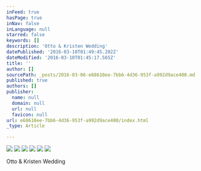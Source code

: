 ```yaml
---
inFeed: true
hasPage: true
inNav: false
inLanguage: null
starred: false
keywords: []
description: 'Otto & Kristen Wedding'
datePublished: '2016-03-10T01:49:45.202Z'
dateModified: '2016-03-10T01:45:17.565Z'
title: ''
author: []
sourcePath: _posts/2016-03-06-e68610ee-7bb6-4d36-953f-a992d9ace400.md
published: true
authors: []
publisher:
  name: null
  domain: null
  url: null
  favicon: null
url: e68610ee-7bb6-4d36-953f-a992d9ace400/index.html
_type: Article

---
```

![](https://s3-us-west-2.amazonaws.com/the-grid-img/p/ea1dd8cf0264ec908dd89f72051a02e92a36f79e.jpg)
![](https://the-grid-user-content.s3-us-west-2.amazonaws.com/cf31b764-82d6-4081-84d8-6172c20d6145.jpg)
![](https://the-grid-user-content.s3-us-west-2.amazonaws.com/44e579c7-53d0-4b64-9cb0-29ca092768b1.jpg)
![](https://s3-us-west-2.amazonaws.com/the-grid-img/p/73faf41c8f72bf25da8b31a99192659f304321cc.jpg)
![](https://s3-us-west-2.amazonaws.com/the-grid-img/p/e01230c008e6c1dfb569652d3e95c4d74ef7cfa4.jpg)
![](https://the-grid-user-content.s3-us-west-2.amazonaws.com/e70abdf0-f1aa-4a23-aeb9-59aaaedc24da.jpg)

Otto & Kristen Wedding